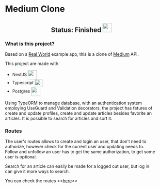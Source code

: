 <h1>Medium Clone</h1>

<h2 style="text-align:center;">Status: Finished <img style="width: 30px; text-align:center;" src="https://cdn-icons-png.flaticon.com/512/391/391175.png?w=740&t=st=1670186499~exp=1670187099~hmac=ca0fe32f8d625eab349ff161386cbc9ca5948d8b85d4a9f6ac728bbadd43ec71"/></h2>

<h3>What is this project?</h3>
<p>Based on a <a target="_blank" href="https://github.com/gothinkster/realworld">Real World</a> example app, this is a clone of <a target="_blank" href="https://medium.com">Medium</a> API.</p>

<p>This project are made with: 
  <ul>
    <li>NestJS <img style="width: 30px;" align="center" src="https://cdn.jsdelivr.net/gh/devicons/devicon/icons/nestjs/nestjs-plain.svg"/></li>
    <li>Typescript <img style="width: 25px;" align="center" src="https://cdn.jsdelivr.net/gh/devicons/devicon/icons/typescript/typescript-plain.svg"/></li>
    <li>Postgres <img style="width: 30px;" align="center" src="https://cdn.jsdelivr.net/gh/devicons/devicon/icons/postgresql/postgresql-plain.svg"/></li>
  </ul>
</p>
  
<p>Using TypeORM to manage database, with an authentication system employing UseGuard and Validation decorators, the project has fetures of create and update profiles, create and update articles besides favorite an articles. It is possible to search for articles and sort it.</p>
  
<h3>Routes</h3>
<p>The user's routes allows to create and login an user, that don't need to authorize, however check for the current user and updating needs to. Follow and unfollow an user has to get the same authorization, to get some user is optional.</p>
<p>Search for an article can easily be made for a logged out user, but log in can give it more ways to search.</p>
<p>You can check the routes >><a target="_blank" href="insomnia/mediumclone-api-routes.json">here</a><<</p>
